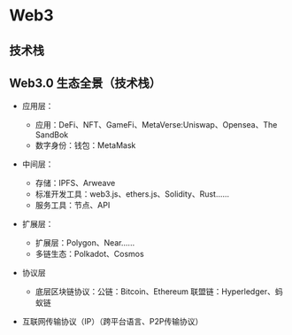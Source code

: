 # Web3

## 技术栈

## Web3.0 生态全景（技术栈）

- 应用层：
    - 应用：DeFi、NFT、GameFi、MetaVerse:Uniswap、Opensea、The SandBok
    - 数字身份：钱包：MetaMask

- 中间层：
    - 存储：IPFS、Arweave
    - 标准开发工具：web3.js、ethers.js、Solidity、Rust......
    - 服务工具：节点、API

- 扩展层：
    - 扩展层：Polygon、Near......
    - 多链生态：Polkadot、Cosmos

- 协议层
    - 底层区块链协议：公链：Bitcoin、Ethereum 联盟链：Hyperledger、蚂蚁链

- 互联网传输协议（IP）（跨平台语言、P2P传输协议）
